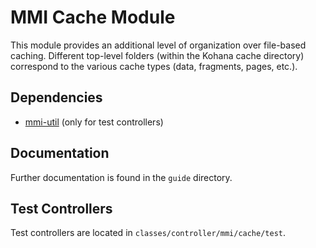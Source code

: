 # MMI Cache Module

This module provides an additional level of organization over file-based caching.
Different top-level folders (within the Kohana cache directory) correspond to the
various cache types (data, fragments, pages, etc.).

## Dependencies

* [mmi-util](https://github.com/memakeit/mmi-util) (only for test controllers)

## Documentation

Further documentation is found in the `guide` directory.

## Test Controllers

Test controllers are located in `classes/controller/mmi/cache/test`.
